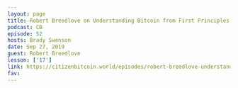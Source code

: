 ```yaml
---
layout: page
title: Robert Breedlove on Understanding Bitcoin from First Principles
podcast: CB
episode: 52
hosts: Brady Swenson
date: Sep 27, 2019
guest: Robert Breedlove
lesson: ['17']
link: https://citizenbitcoin.world/episodes/robert-breedlove-understanding-time-money-and-bitcoin-from-first-principles
fav: 
---
```

